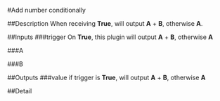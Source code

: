 #Add number conditionally

##Description
When receiving **True**, will output **A** + **B**, otherwise **A**.

##Inputs
###trigger
On **True**, this plugin will output **A** + **B**, otherwise **A**

###A


###B


##Outputs
###value
if trigger is **True**, will output **A** + **B**, otherwise **A**

##Detail

